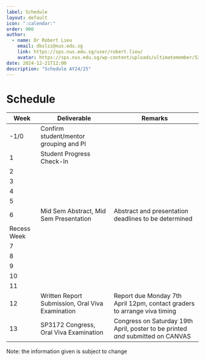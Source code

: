 ```yaml
---
label: Schedule
layout: default
icon: ":calendar:"
order: 900
author:
  - name: Dr Robert Lieu
    email: dbslzz@nus.edu.sg
    link: https://sps.nus.edu.sg/user/robert.lieu/
    avatar: https://sps.nus.edu.sg/wp-content/uploads/ultimatemember/53/profile_photo.jpg
date: 2024-12-21T12:00
description: "Schedule AY24/25"
---
```


# Schedule

| Week        | Deliverable                               | Remarks                                                          |
|-------------|-------------------------------------------|------------------------------------------------------------------|
|        -1/0 | Confirm student/mentor grouping and PI    |                                                                  |
|           1 | Student Progress Check-In                 |                                                                  |
|           2 |                                           |                                                                  |
|           3 |                                           |                                                                  |
|           4 |                                           |                                                                  |
|           5 |                                           |                                                                  |
|           6 | Mid Sem Abstract, Mid Sem Presentation    | Abstract and presentation deadlines to be determined             |
| Recess Week |                                           |                                                                  |
|           7 |                                           |                                                                  |
|           8 |                                           |                                                                  |
|           9 |                                           |                                                                  |
|          10 |                                           |                                                                  |
|          11 |                                           |                                                                  |
|          12 | Written Report Submission, Oral Viva Examination | Report due Monday 7th April 12pm, contact graders to arrange viva timing |
|          13 | SP3172 Congress, Oral Viva Examination    | Congress on Saturday 19th April, poster to be printed _and_ submitted on CANVAS |

Note: the information given is subject to change
